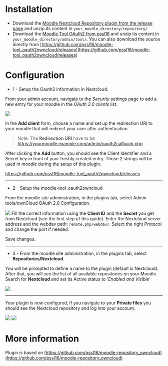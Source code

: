 

# Installation

- Download the [Moodle Nextcloud Repository plugin from the release page](https://github.com/daita/moodle-repository_nextcloud/releases/download/1.0.0/moodle-repository_nextcloud-1.0.0.zip) 
and unzip its content in `your_moodle_directory/repository/`                                                                        
- Download the [Moodle Tool OAuth2 from pssl16](https://github.com/daita/moodle-repository_nextcloud/releases/download/1.0.0/moodle-tool_oauth2owncloud-0.1.0.zip) 
and unzip its content in `your_moodle_directory/admin/tool/`. You can also download the source directly from 
[https://github.com/pssl16/moodle-tool_oauth2owncloud/releases](https://github.com/pssl16/moodle-tool_oauth2owncloud/releases)



# Configuration

- 1 - Setup the Oauth2 information in Nextcloud.

From your admin account, navigate to the _Security_ settings page to add a new entry for your moodle in the _OAuth 2.0 clients_ list.

![](https://raw.githubusercontent.com/daita/moodle-repository_nextcloud/master/pix/admin_oauth2.png)

In the **Add client** form, choose a name and set up the redirection URI to your moodle that will redirect your user after authentication.
>    Note: The **Redirection URI** have to be https://yourmoodle.example.com/admin/oauth2callback.php

After clicking the **Add** button, you should see the Client Identifier and a Secret key in front of your freshly created entry. Those 2 strings will be used in _moodle_ during the setup of this plugin.

https://github.com/pssl16/moodle-tool_oauth2owncloud/releases


***
- 2 - Setup the moodle-tool_oauth2owncloud

From the moodle site administration, in the plugins tab, select Admin tools/ownCloud OAuth 2.0 Configuration.

![](https://raw.githubusercontent.com/daita/moodle-repository_nextcloud/master/pix/setup_oauth2.png)
Fill the correct information using the **Client ID** and the **Secret** you get from Nextcloud (see the first step of this guide).
Enter the Nextcloud server address and the webdav path: `remote.php/webdav/`. Select the right Protocol and change the port if needed.

Save changes.  




***
- 3 - From the moodle site administration, in the plugins tab, select **Repositories/Nextcloud**.

You will be prompted to define a name to the plugin (default is Nextcloud).  
After that, you will see the list of all available repositories on your Moodle. Search for **Nextcloud** and set its Active status to '_Enabled and Visible_'

![](https://raw.githubusercontent.com/daita/moodle-repository_nextcloud/master/pix/setup_enable.png)


***

Your plugin is now configured, If you navigate to your **Private files** you should see the Nextcloud repository and log into your account.

![](https://raw.githubusercontent.com/daita/moodle-repository_nextcloud/master/pix/file_picker_login.png)
![](https://raw.githubusercontent.com/daita/moodle-repository_nextcloud/master/pix/file_picker_listing.png)

# More information

Plugin is based on [https://github.com/pssl16/moodle-repository_owncloud](https://github.com/pssl16/moodle-repository_owncloud)
